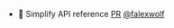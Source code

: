 - 📝 Simplify API reference [PR](https://github.com/laminlabs/bionty/pull/329) [@falexwolf](https://github.com/falexwolf)
